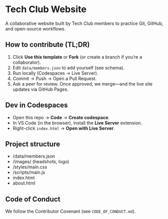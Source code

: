 # Tech Club Website

A collaborative website built by Tech Club members to practice Git, GitHub, and open-source workflows.

## How to contribute (TL;DR)
1) Click **Use this template** or **Fork** (or create a branch if you’re a collaborator).
2) Edit `data/members.json` to add yourself (see schema).
3) Run locally (Codespaces → Live Server).
4) Commit → Push → Open a Pull Request.
5) Ask a peer for review. Once approved, we merge—and the live site updates via GitHub Pages.

## Dev in Codespaces
- Open this repo → **Code** → **Create codespace**.
- In VS Code (in the browser), install the **Live Server** extension.
- Right-click `index.html` → **Open with Live Server**.

## Project structure
- /data/members.json
- /images/ (headshots, logo)
- /styles/main.css
- /scripts/main.js
- index.html
- about.html


## Code of Conduct
We follow the Contributor Covenant (see `CODE_OF_CONDUCT.md`).
